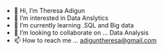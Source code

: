 - 👋 Hi, I’m Theresa Adigun
- 👀 I’m interested in Data Anslytics
- 🌱 I’m currently learning .SQL and Big data
- 💞️ I’m looking to collaborate on ... Data Analysis
- 📫 How to reach me ... adiguntheresa@gmail.com

<!---
TheresaAd/TheresaAd is a ✨ special ✨ repository because its `README.md` (this file) appears on your GitHub profile.
You can click the Preview link to take a look at your changes.
--->
